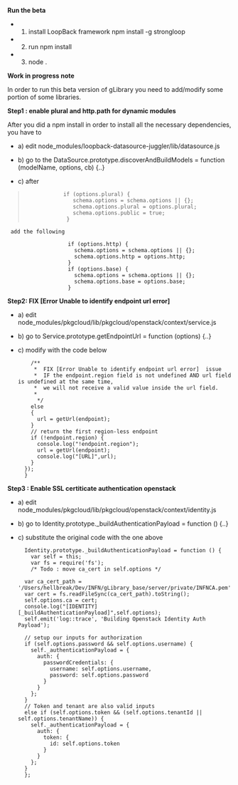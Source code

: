**Run the beta**

* 1) install LoopBack framework npm install -g strongloop
* 2) run npm install
* 3) node .


**Work in progress note**

In order to run this beta version of gLibrary you need to add/modify some portion of some libraries.

**Step1 :  enable plural and http.path for dynamic modules**

 After you did a npm install in order to install all the necessary dependencies, you have to

*  a) edit node_modules/loopback-datasource-juggler/lib/datasource.js

*   b) go to the DataSource.prototype.discoverAndBuildModels = function (modelName, options, cb) {..}
*   c) after
>                 if (options.plural) {
>                    schema.options = schema.options || {};
>                    schema.options.plural = options.plural;
>                    schema.options.public = true;
>                  }


     add the following

                       if (options.http) {
                         schema.options = schema.options || {};
                         schema.options.http = options.http;
                       }
                       if (options.base) {
                         schema.options = schema.options || {};
                         schema.options.base = options.base;
                       }



**Step2: FIX [Error Unable to identify endpoint url error]**


* a) edit node_modules/pkgcloud/lib/pkgcloud/openstack/context/service.js
* b) go to Service.prototype.getEndpointUrl = function (options) {..}
* c) modify with the code below

	      /**
	       *  FIX [Error Unable to identify endpoint url error]  issue
	       *  IF the endpoint.region field is not undefined AND url field is undefined at the same time,
	       *  we will not receive a valid value inside the url field.
	       *
	        */
	      else
	      {
	        url = getUrl(endpoint);
	      }
	      // return the first region-less endpoint
	      if (!endpoint.region) {
	        console.log("!endpoint.region");
	        url = getUrl(endpoint);
	        console.log("[URL]",url);
	      }
	    });
	    }

**Step3 : Enable SSL certiticate authentication openstack**

* a) edit node_modules/pkgcloud/lib/pkgcloud/openstack/context/identity.js
* b) go to Identity.prototype._buildAuthenticationPayload = function () {..}
* c) substitute the original code with the one above


        Identity.prototype._buildAuthenticationPayload = function () {
          var self = this;
          var fs = require('fs');
          /* Todo : move ca_cert in self.options */

        var ca_cert_path = '/Users/hellbreak/Dev/INFN/gLibrary_base/server/private/INFNCA.pem';
        var cert = fs.readFileSync(ca_cert_path).toString();
        self.options.ca = cert;
        console.log("[IDENTITY][_buildAuthenticationPayload]",self.options);
        self.emit('log::trace', 'Building Openstack Identity Auth Payload');

        // setup our inputs for authorization
        if (self.options.password && self.options.username) {
          self._authenticationPayload = {
            auth: {
              passwordCredentials: {
                username: self.options.username,
                password: self.options.password
              }
            }
          };
        }
        // Token and tenant are also valid inputs
        else if (self.options.token && (self.options.tenantId || self.options.tenantName)) {
          self._authenticationPayload = {
            auth: {
              token: {
                id: self.options.token
              }
            }
          };
        }
        };
